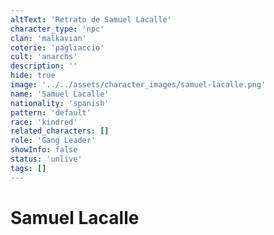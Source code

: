 ```yaml
---
altText: 'Retrato de Samuel Lacalle'
character_type: 'npc'
clan: 'malkavian'
coterie: 'pagliaccio'
cult: 'anarchs'
description: ''
hide: true
image: '../../assets/character_images/samuel-lacalle.png'
name: 'Samuel Lacalle'
nationality: 'spanish'
pattern: 'default'
race: 'kindred'
related_characters: []
role: 'Gang Leader'
showInfo: false
status: 'unlive'
tags: []
---
```


# Samuel Lacalle
